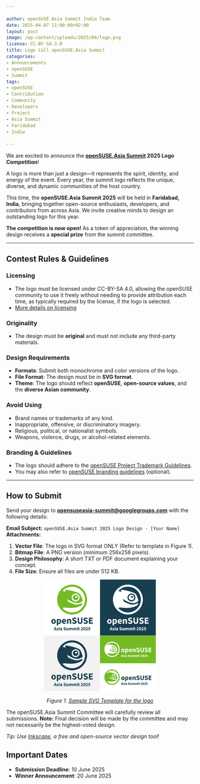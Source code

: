 ```yaml
---

author: openSUSE Asia Summit India Team
date: 2025-04-07 11:00:00+02:00
layout: post
image: /wp-content/uploads/2025/04/logo.png
license: CC-BY-SA-3.0
title: Logo Call openSUSE.Asia Summit 
categories:
- Announcements
- openSUSE
- Summit
tags:
- openSUSE
- Contribution
- Community
- Developers
- Project
- Asia Summit
- Faridabad
- India

---
```



We are excited to announce the **[openSUSE.Asia Summit](https://events.opensuse.org/) 2025 Logo Competition**!

A logo is more than just a design—it represents the spirit, identity, and energy of the event. Every year, the summit logo reflects the unique, diverse, and dynamic communities of the host country.

This time, the **openSUSE.Asia Summit 2025** will be held in **Faridabad, India**, bringing together open-source enthusiasts, developers, and contributors from across Asia. We invite creative minds to design an outstanding logo for this year.

**The competition is now open!** 
As a token of appreciation, the winning design receives a **special prize** from the summit committee.

---

## Contest Rules & Guidelines  

### Licensing  
- The logo must be licensed under CC-BY-SA 4.0, allowing the openSUSE community to use it freely without needing to provide attribution each time, as typically required by the license, if the logo is selected. 
- [More details on licensing](https://en.opensuse.org/openSUSE:Accepted_licences)

### Originality  
- The design must be **original** and must not include any third-party materials.

### Design Requirements  
- **Formats**: Submit both monochrome and color versions of the logo. 
- **File Format**: The design must be in **SVG format**. 
- **Theme**: The logo should reflect **openSUSE**, **open-source values**, and the **diverse Asian community**.

### Avoid Using  
- Brand names or trademarks of any kind. 
- Inappropriate, offensive, or discriminatory imagery. 
- Religious, political, or nationalist symbols. 
- Weapons, violence, drugs, or alcohol-related elements.

### Branding & Guidelines  
- The logo should adhere to the [openSUSE Project Trademark Guidelines](https://en.opensuse.org/File:OpenSUSE_Trademark_Guidelines.pdf). 
- You may also refer to [openSUSE branding guidelines](https://opensuse.github.io/branding-guidelines/) (optional).

---

## How to Submit  

Send your design to **opensuseasia-summit@googlegroups.com** with the following details:

**Email Subject:** `openSUSE.Asia Summit 2025 Logo Design - [Your Name]` 
**Attachments:** 
1. **Vector File**: The logo in SVG format ONLY (Refer to template in Figure 1). 
2. **Bitmap File**: A PNG version (minimum 256x256 pixels). 
3. **Design Philosophy**: A short TXT or PDF document explaining your concept. 
4. **File Size**: Ensure all files are under 512 KB.

<p align="center">
  <img src="/assets/images/2025-03-21/logo-template.svg" alt="openSUSE.Asia Summit 2025 Logo Template" width="300">
</p>
<p align="center"><em>Figure 1. <a href="/assets/images/2025-03-21/logo-template.svg">Sample SVG Template for the logo</a></em></p>

The openSUSE.Asia Summit Committee will carefully review all submissions. 
**Note:** Final decision will be made by the committee and may not necessarily be the highest-voted design.

*Tip: Use [Inkscape](https://inkscape.org/), a free and open-source vector design tool!* 

## Important Dates  
- **Submission Deadline**: 10 June 2025 
- **Winner Announcement**: 20 June 2025 

<meta name="openSUSE, Open Source, development, Community, Developers, Project, Asia Summit, Faridabad, India" content="HTML,CSS,XML,JavaScript">



